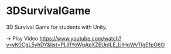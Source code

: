 # 3DSurvivalGame
3D Survival Game for students with Unity.

-> Play Video
https://www.youtube.com/watch?v=yK0CgL5yhDY&list=PLiRYoWgApXZEUpILE_UIHgWvTlgE1pO6O
